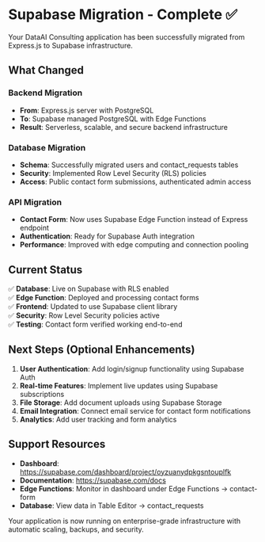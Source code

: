 # Supabase Migration - Complete ✅

Your DataAI Consulting application has been successfully migrated from Express.js to Supabase infrastructure.

## What Changed

### Backend Migration
- **From**: Express.js server with PostgreSQL
- **To**: Supabase managed PostgreSQL with Edge Functions
- **Result**: Serverless, scalable, and secure backend infrastructure

### Database Migration
- **Schema**: Successfully migrated users and contact_requests tables
- **Security**: Implemented Row Level Security (RLS) policies
- **Access**: Public contact form submissions, authenticated admin access

### API Migration
- **Contact Form**: Now uses Supabase Edge Function instead of Express endpoint
- **Authentication**: Ready for Supabase Auth integration
- **Performance**: Improved with edge computing and connection pooling

## Current Status

✅ **Database**: Live on Supabase with RLS enabled  
✅ **Edge Function**: Deployed and processing contact forms  
✅ **Frontend**: Updated to use Supabase client library  
✅ **Security**: Row Level Security policies active  
✅ **Testing**: Contact form verified working end-to-end  

## Next Steps (Optional Enhancements)

1. **User Authentication**: Add login/signup functionality using Supabase Auth
2. **Real-time Features**: Implement live updates using Supabase subscriptions
3. **File Storage**: Add document uploads using Supabase Storage
4. **Email Integration**: Connect email service for contact form notifications
5. **Analytics**: Add user tracking and form analytics

## Support Resources

- **Dashboard**: https://supabase.com/dashboard/project/oyzuanydpkgsntouplfk
- **Documentation**: https://supabase.com/docs
- **Edge Functions**: Monitor in dashboard under Edge Functions → contact-form
- **Database**: View data in Table Editor → contact_requests

Your application is now running on enterprise-grade infrastructure with automatic scaling, backups, and security.